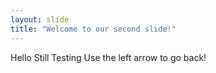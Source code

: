 ```yaml
---
layout: slide
title: "Welcome to our second slide!"
---
```

Hello Still Testing
Use the left arrow to go back!
